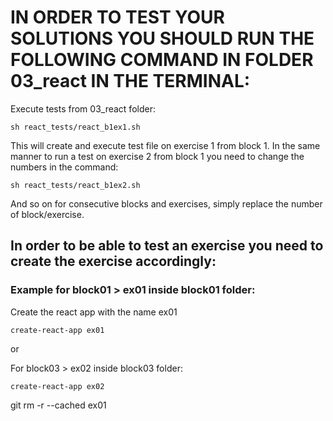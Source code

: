 # IN ORDER TO TEST YOUR SOLUTIONS YOU SHOULD RUN THE FOLLOWING COMMAND IN FOLDER 03_react IN THE TERMINAL:

Execute tests from 03_react folder:

    sh react_tests/react_b1ex1.sh

This will create and execute test file on exercise 1 from block 1. In the same manner to run a test on exercise 2 from block 1 you need to change the numbers in the command:

    sh react_tests/react_b1ex2.sh

And so on for consecutive blocks and exercises, simply replace the number of block/exercise.

## In order to be able to test an exercise you need to create the exercise accordingly:

### Example for block01 > ex01 inside block01 folder:

Create the react app with the name ex01

    create-react-app ex01

or

For block03 > ex02 inside block03 folder:

    create-react-app ex02


git rm -r --cached ex01